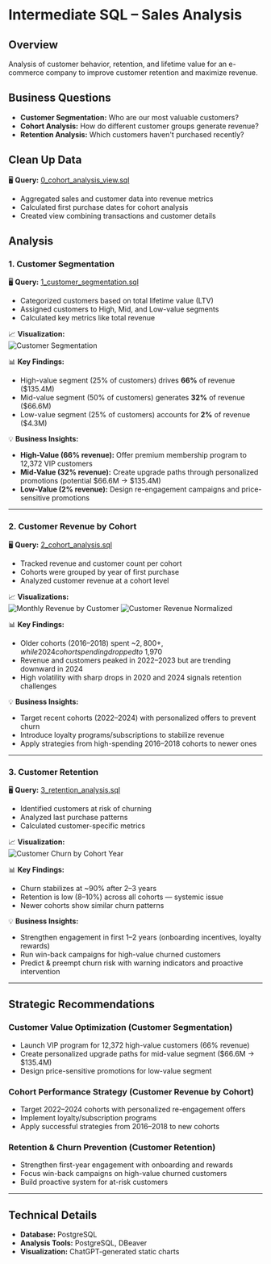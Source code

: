 # Intermediate SQL – Sales Analysis

## Overview
Analysis of customer behavior, retention, and lifetime value for an e-commerce company to improve customer retention and maximize revenue.

## Business Questions
- **Customer Segmentation:** Who are our most valuable customers?  
- **Cohort Analysis:** How do different customer groups generate revenue?  
- **Retention Analysis:** Which customers haven't purchased recently?

## Clean Up Data

🖥️ **Query:** [0_cohort_analysis_view.sql](Scripts/0_cohort_analysis_view.sql)
- Aggregated sales and customer data into revenue metrics  
- Calculated first purchase dates for cohort analysis  
- Created view combining transactions and customer details

## Analysis

### 1. Customer Segmentation

🖥️ **Query:** [1_customer_segmentation.sql](Scripts/1_customer_segmentation.sql)
- Categorized customers based on total lifetime value (LTV)  
- Assigned customers to High, Mid, and Low-value segments  
- Calculated key metrics like total revenue  

📈 **Visualization:**  
![Customer Segmentation](media/6.3_customer_segementation.png)

📊 **Key Findings:**
- High-value segment (25% of customers) drives **66%** of revenue ($135.4M)  
- Mid-value segment (50% of customers) generates **32%** of revenue ($66.6M)  
- Low-value segment (25% of customers) accounts for **2%** of revenue ($4.3M)  

💡 **Business Insights:**
- **High-Value (66% revenue):** Offer premium membership program to 12,372 VIP customers  
- **Mid-Value (32% revenue):** Create upgrade paths through personalized promotions (potential $66.6M → $135.4M)  
- **Low-Value (2% revenue):** Design re-engagement campaigns and price-sensitive promotions

---

### 2. Customer Revenue by Cohort

🖥️ **Query:** [2_cohort_analysis.sql](/Scripts/2_cohort_analysis.sql)

- Tracked revenue and customer count per cohort  
- Cohorts were grouped by year of first purchase  
- Analyzed customer revenue at a cohort level  

📈 **Visualizations:**  
![Monthly Revenue by Customer](media/5.2_monthly_revenue_customers_3mo.png) 
![Customer Revenue Normalized](media/5.2_customer_revenue_normalized.png)

📊 **Key Findings:**
- Older cohorts (2016–2018) spent ~$2,800+, while 2024 cohort spending dropped to ~$1,970  
- Revenue and customers peaked in 2022–2023 but are trending downward in 2024  
- High volatility with sharp drops in 2020 and 2024 signals retention challenges  

💡 **Business Insights:**
- Target recent cohorts (2022–2024) with personalized offers to prevent churn  
- Introduce loyalty programs/subscriptions to stabilize revenue  
- Apply strategies from high-spending 2016–2018 cohorts to newer ones

---

### 3. Customer Retention

🖥️ **Query:** [3_retention_analysis.sql](Scripts/3_retention_analysis.sql)
- Identified customers at risk of churning  
- Analyzed last purchase patterns  
- Calculated customer-specific metrics  

📈 **Visualization:**  
![Customer Churn by Cohort Year](media/7.3_customer_churn_cohort_year.png)

📊 **Key Findings:**
- Churn stabilizes at ~90% after 2–3 years  
- Retention is low (8–10%) across all cohorts — systemic issue  
- Newer cohorts show similar churn patterns  

💡 **Business Insights:**
- Strengthen engagement in first 1–2 years (onboarding incentives, loyalty rewards)  
- Run win-back campaigns for high-value churned customers  
- Predict & preempt churn risk with warning indicators and proactive intervention  

---

## Strategic Recommendations

### Customer Value Optimization (Customer Segmentation)
- Launch VIP program for 12,372 high-value customers (66% revenue)  
- Create personalized upgrade paths for mid-value segment ($66.6M → $135.4M)  
- Design price-sensitive promotions for low-value segment

### Cohort Performance Strategy (Customer Revenue by Cohort)
- Target 2022–2024 cohorts with personalized re-engagement offers  
- Implement loyalty/subscription programs  
- Apply successful strategies from 2016–2018 to new cohorts

### Retention & Churn Prevention (Customer Retention)
- Strengthen first-year engagement with onboarding and rewards  
- Focus win-back campaigns on high-value churned customers  
- Build proactive system for at-risk customers

---

## Technical Details
- **Database:** PostgreSQL  
- **Analysis Tools:** PostgreSQL, DBeaver  
- **Visualization:** ChatGPT-generated static charts